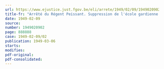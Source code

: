 ```yaml
---
url: https://www.ejustice.just.fgov.be/eli/arrete/1949/02/09/1949020902/justel
title-fr: "Arrêté du Régent Peissant. Suppression de l'école gardienne communale"
date: 1949-02-09
source:
number: 1949020902
page: 888888
case: 1949-02-09/02
publication: 1949-03-06
starts:
modifies:
pdf-original:
pdf-consolidated:
---
```


